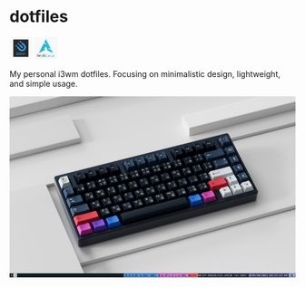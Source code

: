 # dotfiles

<img src="./i3wm.png" width="40px" />
<img src="./arch.jpeg" width="40px"/>

My personal i3wm dotfiles. Focusing on minimalistic design, lightweight, and simple usage.

<img src="./desktop.png">

